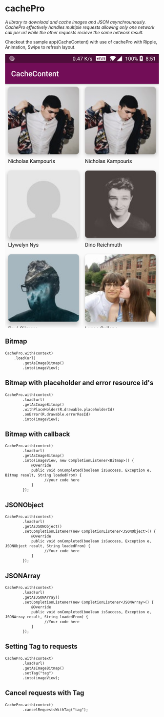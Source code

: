 # cachePro

*A library to download and cache images and JSON asynchrounously. CachePro effectively handles multiple requests
allowing only one network call per url while the other requests recieve the same network result.*

Checkout the sample app(CacheContent) with use of cachePro with Ripple, Animation, Swipe to refresh layout.

![alt text](https://github.com/TejaChirala/cachePro/blob/master/cache%20content.png)

## Bitmap
```
CachePro.with(context)
	.load(url)
        .getAsImageBitmap()
        .into(imageView);
```	
	
        
## Bitmap with placeholder and error resource id's

```
CachePro.with(context)
        .load(url)
        .getAsImageBitmap()
        .withPlaceHolder(R.drawable.placeholderId)
        .onError(R.drawable.errorResId)
        .into(imageView);
```        
        
## Bitmap with callback

```
CachePro.with(context)
        .load(url)
        .getAsImageBitmap()
        .into(imageView, new CompletionListener<Bitmap>() {
            @Override
            public void onCompleted(boolean isSuccess, Exception e, Bitmap result, String loadedFrom) {
                  //your code here
            }
        });
```  
  
## JSONObject

```
CachePro.with(context)
        .load(url)
        .getAsJSONObject()
        .setCompletionListener(new CompletionListener<JSONObject>() {
            @Override
            public void onCompleted(boolean isSuccess, Exception e, JSONObject result, String loadedFrom) {
                  //Your code here
            }
        });
```        
        
## JSONArray

```
CachePro.with(context)
        .load(url)
        .getAsJSONArray()
        .setCompletionListener(new CompletionListener<JSONArray>() {
            @Override
            public void onCompleted(boolean isSuccess, Exception e, JSONArray result, String loadedFrom) {
                  //Your code here
            }
        });   
```        
        
## Setting Tag to requests

```
CachePro.with(context)
        .load(url)
        .getAsImageBitmap()
        .setTag("tag")
        .into(imageView);       
 ```       
    
    
 ## Cancel requests with Tag
 
 ```
 CachePro.with(context)
         .cancelRequestsWithTag("tag");
 ```       

